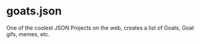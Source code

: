 # goats.json

One of the coolest JSON Projects on the web, creates a list of Goats, Goat gifs, memes, etc. 
